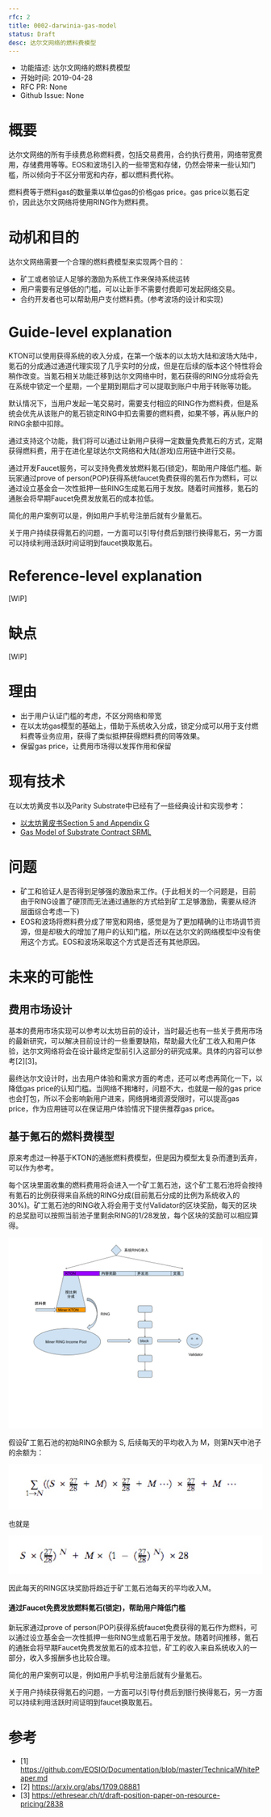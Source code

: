 ```yaml
---
rfc: 2
title: 0002-darwinia-gas-model
status: Draft
desc: 达尔文网络的燃料费模型
---
```



- 功能描述: 达尔文网络的燃料费模型
- 开始时间: 2019-04-28
- RFC PR: None
- Github Issue: None

# 概要
[summary]: #summary

达尔文网络的所有手续费总称燃料费，包括交易费用，合约执行费用，网络带宽费用，存储费用等等。EOS和波场引入的一些带宽和存储，仍然会带来一些认知门槛，所以倾向于不区分带宽和内存，都以燃料费代称。

燃料费等于燃料gas的数量乘以单位gas的价格gas price。gas price以氪石定价，因此达尔文网络将使用RING作为燃料费。


# 动机和目的
[motivation]: #motivation

达尔文网络需要一个合理的燃料费模型来实现两个目的：

- 矿工或者验证人足够的激励为系统工作来保持系统运转
- 用户需要有足够低的门槛，可以让新手不需要付费即可发起网络交易。
- 合约开发者也可以帮助用户支付燃料费。(参考波场的设计和实现)

# Guide-level explanation
[guide-level-explanation]: #guide-level-explanation

KTON可以使用获得系统的收入分成，在第一个版本的以太坊大陆和波场大陆中，氪石的分成通过通道代理实现了几乎实时的分成，但是在后续的版本这个特性将会稍作改变。当氪石相关功能迁移到达尔文网络中时，氪石获得的RING分成将会先在系统中锁定一个星期，一个星期到期后才可以提取到账户中用于转账等功能。

默认情况下，当用户发起一笔交易时，需要支付相应的RING作为燃料费，但是系统会优先从该账户的氪石锁定RING中扣去需要的燃料费，如果不够，再从账户的RING余额中扣除。

通过支持这个功能，我们将可以通过让新用户获得一定数量免费氪石的方式，定期获得燃料费，用于在进化星球达尔文网络和大陆(游戏)应用链中进行交易。

通过开发Faucet服务，可以支持免费发放燃料氪石(锁定)，帮助用户降低门槛。新玩家通过prove of person(POP)获得系统faucet免费获得的氪石作为燃料，可以通过设立基金会一次性抵押一些RING生成氪石用于发放。随着时间推移，氪石的通胀会将早期Faucet免费发放氪石的成本拉低。

简化的用户案例可以是，例如用户手机号注册后就有少量氪石。


关于用户持续获得氪石的问题，一方面可以引导付费后到银行换得氪石，另一方面可以持续利用活跃时间证明到faucet换取氪石。



# Reference-level explanation
[reference-level-explanation]: #reference-level-explanation

[WIP]

# 缺点
[drawbacks]: #drawbacks

[WIP]

# 理由
[rationale-and-alternatives]: #rationale-and-alternatives

- 出于用户认证门槛的考虑，不区分网络和带宽
- 在以太坊gas模型的基础上，借助于系统收入分成，锁定分成可以用于支付燃料费等业务应用，获得了类似抵押获得燃料费的同等效果。
- 保留gas price，让费用市场得以发挥作用和保留

# 现有技术
[prior-art]: #prior-art

在以太坊黄皮书以及Parity Substrate中已经有了一些经典设计和实现参考：

- [以太坊黄皮书Section 5 and Appendix G](https://ethereum.github.io/yellowpaper/paper.pdf)
- [Gas Model of Substrate Contract SRML](https://github.com/paritytech/substrate/blob/master/srml/contracts/src/gas.rs)


# 问题
[unresolved-questions]: #unresolved-questions

- 矿工和验证人是否得到足够强的激励来工作。(于此相关的一个问题是，目前由于RING设置了硬顶而无法通过通胀的方式给到矿工足够激励，需要从经济层面综合考虑一下)
- EOS和波场将燃料费分成了带宽和网络，感觉是为了更加精确的让市场调节资源，但是却极大的增加了用户的认知门槛，所以在达尔文的网络模型中没有使用这个方式。EOS和波场采取这个方式是否还有其他原因。

# 未来的可能性
[future-possibilities]: #future-possibilities


## 费用市场设计

基本的费用市场实现可以参考以太坊目前的设计，当时最近也有一些关于费用市场的最新研究，可以解决目前设计的一些重要缺陷，帮助最大化矿工收入和用户体验，达尔文网络将会在设计最终定型前引入这部分的研究成果。具体的内容可以参考[2][3]。

最终达尔文设计时，出去用户体验和需求方面的考虑，还可以考虑再简化一下，以降低gas price的认知门槛。当网络不拥堵时，问题不大，也就是一般的gas price也会打包，所以不会影响新用户进来，网络拥堵资源受限时，可以提高gas price，作为应用链可以在保证用户体验情况下提供推荐gas price。

## 基于氪石的燃料费模型

原来考虑过一种基于KTON的通胀燃料费模型，但是因为模型太复杂而遭到丢弃，可以作为参考。

每个区块里面收集的燃料费用将会进入一个矿工氪石池，这个矿工氪石池将会按持有氪石的比例获得来自系统的RING分成(目前氪石分成的比例为系统收入的30%)。矿工氪石池的RING收入将会用于支付Validator的区块奖励，每天的区块的总奖励可以按照当前池子里剩余RING的1/28发放，每个区块的奖励可以相应算得。

![KTON作为燃料费的模型](./images/0002-kton-gas-model.png)

假设矿工氪石池的初始RING余额为 S, 后续每天的平均收入为 M，则第N天中池子的余额为：

![](./images/0002-formula-1.jpeg)                    

也就是

![](./images/0002-formula-2.jpeg)   

因此每天的RING区块奖励将趋近于矿工氪石池每天的平均收入M。


#### 通过Faucet免费发放燃料氪石(锁定)，帮助用户降低门槛

新玩家通过prove of person(POP)获得系统faucet免费获得的氪石作为燃料，可以通过设立基金会一次性抵押一些RING生成氪石用于发放。随着时间推移，氪石的通胀会将早期Faucet免费发放氪石的成本拉低，矿工的收入来自系统收入的一部分，收入多报酬多也比较合理。

简化的用户案例可以是，例如用户手机号注册后就有少量氪石。


关于用户持续获得氪石的问题，一方面可以引导付费后到银行换得氪石，另一方面可以持续利用活跃时间证明到faucet换取氪石。



# 参考

- [1] https://github.com/EOSIO/Documentation/blob/master/TechnicalWhitePaper.md
- [2] https://arxiv.org/abs/1709.08881
- [3] https://ethresear.ch/t/draft-position-paper-on-resource-pricing/2838
